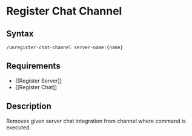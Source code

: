 # Register Chat Channel

## Syntax

`/unregister-chat-channel server-name:{name}`

## Requirements

- [[Register Server]]
- [[Register Chat]]

## Description

Removes given server chat integration from channel where command is executed.
